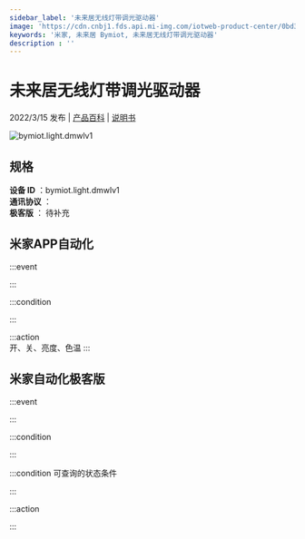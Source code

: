 ```yaml
---
sidebar_label: '未来居无线灯带调光驱动器'
image: 'https://cdn.cnbj1.fds.api.mi-img.com/iotweb-product-center/0bd32669473ecfd03859ab360fac5990_1639708793765.png?GalaxyAccessKeyId=AKVGLQWBOVIRQ3XLEW&Expires=9223372036854775807&Signature=2OTKqRIV38KXDlX+jl1BVdrYoFw='
keywords: '米家, 未来居 Bymiot, 未来居无线灯带调光驱动器'
description : ''
---
```

# 未来居无线灯带调光驱动器

2022/3/15 发布 | [产品百科](https://home.mi.com/webapp/content/baike/product/index.html?model=bymiot.light.dmwlv1/) | [说明书](https://home.mi.com/views/introduction.html?model=bymiot.light.dmwlv1&region=cn)

![bymiot.light.dmwlv1](https://cdn.cnbj1.fds.api.mi-img.com/iotweb-product-center/0bd32669473ecfd03859ab360fac5990_1639708793765.png?GalaxyAccessKeyId=AKVGLQWBOVIRQ3XLEW&Expires=9223372036854775807&Signature=2OTKqRIV38KXDlX+jl1BVdrYoFw=)

## 规格  
> 
**设备 ID** ：bymiot.light.dmwlv1  
**通讯协议** ：  
**极客版**  ： 待补充 


## 米家APP自动化  

:::event  

:::

:::condition  

:::

:::action   
开、关、亮度、色温
:::

## 米家自动化极客版  

:::event  

:::

:::condition  

:::

:::condition 可查询的状态条件  

:::

:::action  

:::

        
